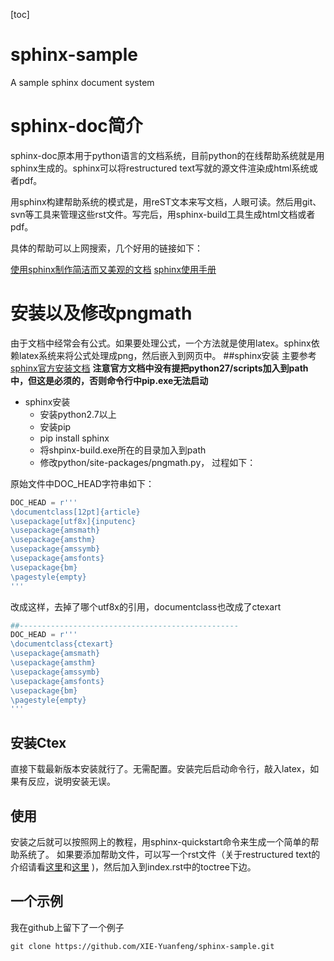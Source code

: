 [toc]

# sphinx-sample
A sample sphinx document system

# sphinx-doc简介

sphinx-doc原本用于python语言的文档系统，目前python的在线帮助系统就是用sphinx生成的。sphinx可以将restructured text写就的源文件渲染成html系统或者pdf。

用sphinx构建帮助系统的模式是，用reST文本来写文档，人眼可读。然后用git、svn等工具来管理这些rst文件。写完后，用sphinx-build工具生成html文档或者pdf。

具体的帮助可以上网搜索，几个好用的链接如下：

[使用sphinx制作简洁而又美观的文档](www.ibm.com/developerworks/cn/opensource/os-sphinx-documentation)
[sphinx使用手册](http://zh-sphinx-doc.readthedocs.org/en/latest/tutorial.html)

# 安装以及修改pngmath
由于文档中经常会有公式。如果要处理公式，一个方法就是使用latex。sphinx依赖latex系统来将公式处理成png，然后嵌入到网页中。
##sphinx安装
主要参考[sphinx官方安装文档](http://www.sphinx-doc.org/en/stable/install.html#installing-sphinx-with-pip)
**注意官方文档中没有提把python27/scripts加入到path中，但这是必须的，否则命令行中pip.exe无法启动**
- sphinx安装
    - 安装python2.7以上
    - 安装pip
    - pip install sphinx
    - 将shpinx-build.exe所在的目录加入到path
    - 修改python/site-packages/pngmath.py， 过程如下：

原始文件中DOC_HEAD字符串如下：
```py
DOC_HEAD = r'''
\documentclass[12pt]{article}
\usepackage[utf8x]{inputenc}
\usepackage{amsmath}
\usepackage{amsthm}
\usepackage{amssymb}
\usepackage{amsfonts}
\usepackage{bm}
\pagestyle{empty}
'''
```
改成这样，去掉了哪个utf8x的引用，documentclass也改成了ctexart
```py
##------------------------------------------------- 
DOC_HEAD = r'''
\documentclass{ctexart}
\usepackage{amsmath}
\usepackage{amsthm}
\usepackage{amssymb}
\usepackage{amsfonts}
\usepackage{bm}
\pagestyle{empty}
'''
```


## 安装Ctex
直接下载最新版本安装就行了。无需配置。安装完后启动命令行，敲入latex，如果有反应，说明安装无误。


## 使用
安装之后就可以按照网上的教程，用sphinx-quickstart命令来生成一个简单的帮助系统了。
如果要添加帮助文件，可以写一个rst文件（关于restructured text的介绍请看[这里](http://www.sphinx-doc.org/en/stable/rest.html)和[这里](http://zh-sphinx-doc.readthedocs.org/en/latest/rest.html) )，然后加入到index.rst中的toctree下边。

## 一个示例
我在github上留下了一个例子
```git
git clone https://github.com/XIE-Yuanfeng/sphinx-sample.git
```

